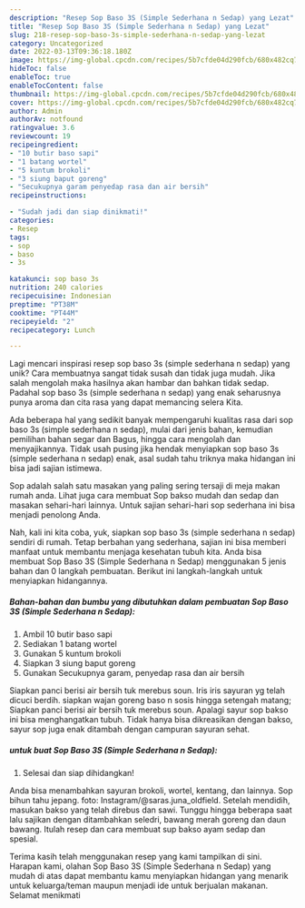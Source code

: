 ```yaml
---
description: "Resep Sop Baso 3S (Simple Sederhana n Sedap) yang Lezat"
title: "Resep Sop Baso 3S (Simple Sederhana n Sedap) yang Lezat"
slug: 218-resep-sop-baso-3s-simple-sederhana-n-sedap-yang-lezat
category: Uncategorized
date: 2022-03-13T09:36:18.180Z
image: https://img-global.cpcdn.com/recipes/5b7cfde04d290fcb/680x482cq70/sop-baso-3s-simple-sederhana-n-sedap-foto-resep-utama.jpg
hideToc: false
enableToc: true
enableTocContent: false
thumbnail: https://img-global.cpcdn.com/recipes/5b7cfde04d290fcb/680x482cq70/sop-baso-3s-simple-sederhana-n-sedap-foto-resep-utama.jpg
cover: https://img-global.cpcdn.com/recipes/5b7cfde04d290fcb/680x482cq70/sop-baso-3s-simple-sederhana-n-sedap-foto-resep-utama.jpg
author: Admin
authorAv: notfound
ratingvalue: 3.6
reviewcount: 19
recipeingredient:
- "10 butir baso sapi"
- "1 batang wortel"
- "5 kuntum brokoli"
- "3 siung baput goreng"
- "Secukupnya garam penyedap rasa dan air bersih"
recipeinstructions:

- "Sudah jadi dan siap dinikmati!"
categories:
- Resep
tags:
- sop
- baso
- 3s

katakunci: sop baso 3s 
nutrition: 240 calories
recipecuisine: Indonesian
preptime: "PT38M"
cooktime: "PT44M"
recipeyield: "2"
recipecategory: Lunch

---
```





Lagi mencari inspirasi resep sop baso 3s (simple sederhana n sedap) yang unik? Cara membuatnya sangat tidak susah dan tidak juga mudah. Jika salah mengolah maka hasilnya akan hambar dan bahkan tidak sedap. Padahal sop baso 3s (simple sederhana n sedap) yang enak seharusnya punya aroma dan cita rasa yang dapat memancing selera Kita.





Ada beberapa hal yang sedikit banyak mempengaruhi kualitas rasa dari sop baso 3s (simple sederhana n sedap), mulai dari jenis bahan, kemudian pemilihan bahan segar dan Bagus, hingga cara mengolah dan menyajikannya. Tidak usah pusing jika hendak menyiapkan sop baso 3s (simple sederhana n sedap) enak,      asal sudah tahu triknya maka hidangan ini bisa jadi sajian istimewa.














Sop adalah salah satu masakan yang paling sering tersaji di meja makan rumah anda. Lihat juga cara membuat Sop bakso mudah dan sedap dan masakan sehari-hari lainnya. Untuk sajian sehari-hari sop sederhana ini bisa menjadi penolong Anda.






Nah, kali ini kita coba, yuk, siapkan sop baso 3s (simple sederhana n sedap) sendiri di rumah. Tetap berbahan yang sederhana, sajian ini bisa memberi manfaat untuk membantu menjaga kesehatan tubuh kita. Anda bisa membuat Sop Baso 3S (Simple Sederhana n Sedap) menggunakan 5 jenis bahan dan 0 langkah pembuatan. Berikut ini langkah-langkah untuk menyiapkan hidangannya.

<!--inarticleads1-->

##### Bahan-bahan dan bumbu yang dibutuhkan dalam pembuatan Sop Baso 3S (Simple Sederhana n Sedap):

1. Ambil 10 butir baso sapi
1. Sediakan 1 batang wortel
1. Gunakan 5 kuntum brokoli
1. Siapkan 3 siung baput goreng
1. Gunakan Secukupnya garam, penyedap rasa dan air bersih


Siapkan panci berisi air bersih tuk merebus soun. Iris iris sayuran yg telah dicuci berdih. siapkan wajan goreng baso n sosis hingga setengah matang; Siapkan panci berisi air bersih tuk merebus soun. Apalagi sayur sop bakso ini bisa menghangatkan tubuh. Tidak hanya bisa dikreasikan dengan bakso, sayur sop juga enak ditambah dengan campuran sayuran sehat. 

<!--inarticleads2-->

#####  untuk buat Sop Baso 3S (Simple Sederhana n Sedap):


1. Selesai dan siap dihidangkan!

Anda bisa menambahkan sayuran brokoli, wortel, kentang, dan lainnya. Sop bihun tahu jepang. foto: Instagram/@saras.juna_oldfield. Setelah mendidih, masukan bakso yang telah direbus dan sawi. Tunggu hingga beberapa saat lalu sajikan dengan ditambahkan seledri, bawang merah goreng dan daun bawang. Itulah resep dan cara membuat sup bakso ayam sedap dan spesial. 

Terima kasih telah menggunakan resep yang kami tampilkan di sini. Harapan kami, olahan Sop Baso 3S (Simple Sederhana n Sedap) yang mudah di atas dapat membantu kamu menyiapkan hidangan yang menarik untuk keluarga/teman maupun menjadi ide untuk berjualan makanan. Selamat menikmati
